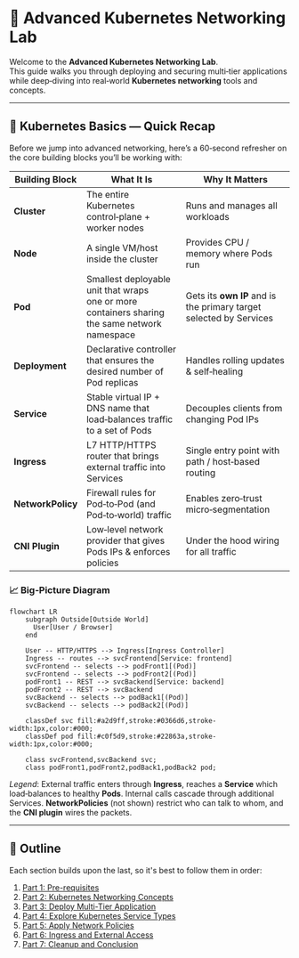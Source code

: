 # 🧭 Advanced Kubernetes Networking Lab

Welcome to the **Advanced Kubernetes Networking Lab**.  
This guide walks you through deploying and securing multi‑tier applications while deep‑diving into real‑world **Kubernetes networking** tools and concepts.

---

## 🌟 Kubernetes Basics — Quick Recap

Before we jump into advanced networking, here’s a 60‑second refresher on the core building blocks you’ll be working with:

| Building Block | What It Is | Why It Matters |
|----------------|------------|----------------|
| **Cluster** | The entire Kubernetes control‑plane + worker nodes | Runs and manages all workloads |
| **Node** | A single VM/host inside the cluster | Provides CPU / memory where Pods run |
| **Pod** | Smallest deployable unit that wraps one or more containers sharing the same network namespace | Gets its **own IP** and is the primary target selected by Services |
| **Deployment** | Declarative controller that ensures the desired number of Pod replicas | Handles rolling updates & self‑healing |
| **Service** | Stable virtual IP + DNS name that load‑balances traffic to a set of Pods | Decouples clients from changing Pod IPs |
| **Ingress** | L7 HTTP/HTTPS router that brings external traffic into Services | Single entry point with path / host‑based routing |
| **NetworkPolicy** | Firewall rules for Pod‑to‑Pod (and Pod‑to‑world) traffic | Enables zero‑trust micro‑segmentation |
| **CNI Plugin** | Low‑level network provider that gives Pods IPs & enforces policies | Under the hood wiring for all traffic |

### 📈 Big‑Picture Diagram

```mermaid
flowchart LR
    subgraph Outside[Outside World]
      User[User / Browser]
    end

    User -- HTTP/HTTPS --> Ingress[Ingress Controller]
    Ingress -- routes --> svcFrontend[Service: frontend]
    svcFrontend -- selects --> podFront1[(Pod)]
    svcFrontend -- selects --> podFront2[(Pod)]
    podFront1 -- REST --> svcBackend[Service: backend]
    podFront2 -- REST --> svcBackend
    svcBackend -- selects --> podBack1[(Pod)]
    svcBackend -- selects --> podBack2[(Pod)]

    classDef svc fill:#a2d9ff,stroke:#0366d6,stroke-width:1px,color:#000;
    classDef pod fill:#c0f5d9,stroke:#22863a,stroke-width:1px,color:#000;

    class svcFrontend,svcBackend svc;
    class podFront1,podFront2,podBack1,podBack2 pod;
```

*Legend*: External traffic enters through **Ingress**, reaches a **Service** which load‑balances to healthy **Pods**.  Internal calls cascade through additional Services.  **NetworkPolicies** (not shown) restrict who can talk to whom, and the **CNI plugin** wires the packets.

---

## 📘 Outline

Each section builds upon the last, so it's best to follow them in order:

1. [Part 1: Pre-requisites](part-1-pre-requisites.md)
2. [Part 2: Kubernetes Networking Concepts](part-2-kubernetes-networking-concepts.md)
3. [Part 3: Deploy Multi-Tier Application](part-3-deploy-multi-tier-application.md)
4. [Part 4: Explore Kubernetes Service Types](part-4-explore-kubernetes-service-types.md)
5. [Part 5: Apply Network Policies](part-5-apply-network-policies.md)
6. [Part 6: Ingress and External Access](part-6-ingress-and-external-access.md)
7. [Part 7: Cleanup and Conclusion](part-7-cleanup-and-conclusion.md)
